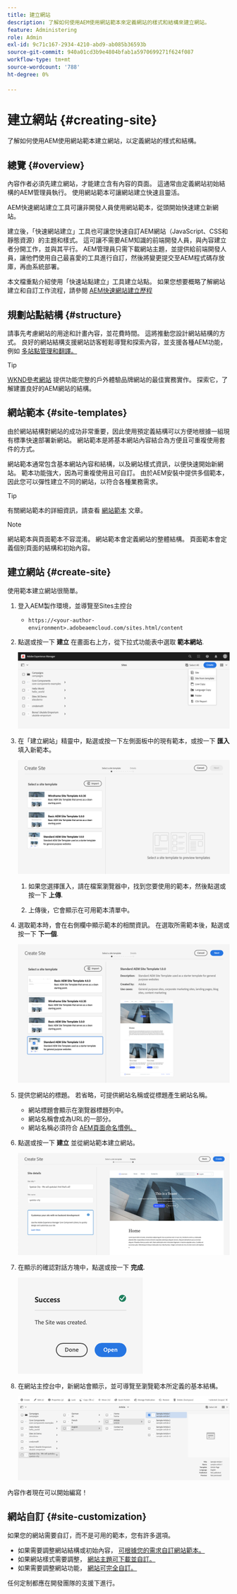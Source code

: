 ```yaml
---
title: 建立網站
description: 了解如何使用AEM使用網站範本來定義網站的樣式和結構來建立網站。
feature: Administering
role: Admin
exl-id: 9c71c167-2934-4210-abd9-ab085b36593b
source-git-commit: 940a01cd3b9e4804bfab1a5970699271f624f087
workflow-type: tm+mt
source-wordcount: '788'
ht-degree: 0%

---
```


# 建立網站 {#creating-site}

了解如何使用AEM使用網站範本建立網站，以定義網站的樣式和結構。

## 總覽 {#overview}

內容作者必須先建立網站，才能建立含有內容的頁面。 這通常由定義網站初始結構的AEM管理員執行。 使用網站範本可讓網站建立快速且靈活。

AEM快速網站建立工具可讓非開發人員使用網站範本，從頭開始快速建立新網站。

建立後，「快速網站建立」工具也可讓您快速自訂AEM網站（JavaScript、CSS和靜態資源）的主題和樣式。 這可讓不需要AEM知識的前端開發人員，與內容建立者分開工作，並與其平行。 AEM管理員只需下載網站主題，並提供給前端開發人員，讓他們使用自己最喜愛的工具進行自訂，然後將變更提交至AEM程式碼存放庫，再由系統部署。

本文檔重點介紹使用「快速站點建立」工具建立站點。 如果您想要概略了解網站建立和自訂工作流程，請參閱 [AEM快速網站建立歷程](/help/journey-sites/quick-site/overview.md)

## 規劃站點結構 {#structure}

請事先考慮網站的用途和計畫內容，並花費時間。 這將推動您設計網站結構的方式。 良好的網站結構支援網站訪客輕鬆導覽和探索內容，並支援各種AEM功能，例如 [多站點管理和翻譯。](/help/sites-cloud/administering/msm-and-translation.md)

>[!TIP]
>
>[WKND參考網站](https://wknd.site) 提供功能完整的戶外體驗品牌網站的最佳實務實作。 探索它，了解建置良好的AEM網站的結構。

## 網站範本 {#site-templates}

由於網站結構對網站的成功非常重要，因此使用預定義結構可以方便地根據一組現有標準快速部署新網站。 網站範本是將基本網站內容結合為方便且可重複使用套件的方式。

網站範本通常包含基本網站內容和結構，以及網站樣式資訊，以便快速開始新網站。 範本功能強大，因為可重複使用且可自訂。 由於AEM安裝中提供多個範本，因此您可以彈性建立不同的網站，以符合各種業務需求。

>[!TIP]
>
>有關網站範本的詳細資訊，請查看 [網站範本](site-templates.md) 文章。

>[!NOTE]
>
>網站範本與頁面範本不容混淆。 網站範本會定義網站的整體結構。 頁面範本會定義個別頁面的結構和初始內容。

## 建立網站 {#create-site}

使用範本建立網站很簡單。

1. 登入AEM製作環境，並導覽至Sites主控台

   * `https://<your-author-environment>.adobeaemcloud.com/sites.html/content`

1. 點選或按一下 **建立** 在畫面右上方，從下拉式功能表中選取 **範本網站**.

   ![從範本建立網站](../assets/create-site-from-template.png)

1. 在「建立網站」精靈中，點選或按一下左側面板中的現有範本，或按一下 **匯入** 填入新範本。

   ![站點建立嚮導](../assets/site-creation-wizard.png)

   1. 如果您選擇匯入，請在檔案瀏覽器中，找到您要使用的範本，然後點選或按一下 **上傳**.

   1. 上傳後，它會顯示在可用範本清單中。

1. 選取範本時，會在右側欄中顯示範本的相關資訊。 在選取所需範本後，點選或按一下 **下一個**.

   ![選取範本](../assets/select-site-template.png)

1. 提供您網站的標題。 若省略，可提供網站名稱或從標題產生網站名稱。

   * 網站標題會顯示在瀏覽器標題列中。
   * 網站名稱會成為URL的一部分。
   * 網站名稱必須符合 [AEM頁面命名慣例。](/help/sites-cloud/authoring/fundamentals/organizing-pages.md#page-name-restrictions-and-best-practices)

1. 點選或按一下 **建立** 並從網站範本建立網站。

   ![新網站的詳細資訊](../assets/create-site-details.png)

1. 在顯示的確認對話方塊中，點選或按一下 **完成**.

   ![成功對話](../assets/success.png)

1. 在網站主控台中，新網站會顯示，並可導覽至瀏覽範本所定義的基本結構。

   ![新網站結構](../assets/new-site.png)

內容作者現在可以開始編寫！

## 網站自訂 {#site-customization}

如果您的網站需要自訂，而不是可用的範本，您有許多選項。

* 如果需要調整網站結構或初始內容， [可根據您的需求自訂網站範本。](site-templates.md)
* 如果網站樣式需要調整， [網站主題可下載並自訂。](/help/journey-sites/quick-site/overview.md)
* 如果需要調整網站功能， [網站可完全自訂。](/help/implementing/developing/introduction/develop-wknd-tutorial.md)

任何定制都應在開發團隊的支援下進行。
